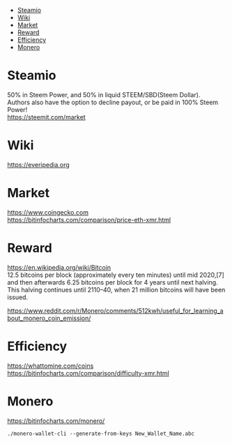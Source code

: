<!-- TOC -->

- [Steamio](#steamio)
- [Wiki](#wiki)
- [Market](#market)
- [Reward](#reward)
- [Efficiency](#efficiency)
- [Monero](#monero)

<!-- /TOC -->

# Steamio
50% in Steem Power, and 50% in liquid STEEM/SBD(Steem Dollar).  
Authors also have the option to decline payout, or be paid in 100% Steem Power!  
https://steemit.com/market  

# Wiki
https://everipedia.org

# Market
https://www.coingecko.com  
https://bitinfocharts.com/comparison/price-eth-xmr.html  

# Reward
https://en.wikipedia.org/wiki/Bitcoin  
12.5 bitcoins per block (approximately every ten minutes) until mid 2020,[7] and then afterwards 6.25 bitcoins per block for 4 years until next halving. This halving continues until 2110–40, when 21 million bitcoins will have been issued.

https://www.reddit.com/r/Monero/comments/512kwh/useful_for_learning_about_monero_coin_emission/

# Efficiency
https://whattomine.com/coins
https://bitinfocharts.com/comparison/difficulty-xmr.html  

# Monero
https://bitinfocharts.com/monero/  

    ./monero-wallet-cli --generate-from-keys New_Wallet_Name.abc